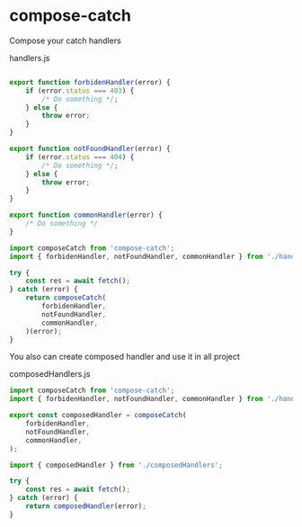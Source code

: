 # compose-catch 

Compose your catch handlers

handlers.js
```js

export function forbidenHandler(error) {
    if (error.status === 403) {
        /* Do something */;
    } else {
        throw error;
    }
}

export function notFoundHandler(error) {
    if (error.status === 404) {
        /* Do something */;
    } else {
        throw error;
    }
}

export function commonHandler(error) {
    /* Do something */
}

```

```js
import composeCatch from 'compose-catch';
import { forbidenHandler, notFoundHandler, commonHandler } from './handlers';

try {
    const res = await fetch();
} catch (error) {
    return composeCatch(
        forbidenHandler,
        notFoundHandler,
        commonHandler,
    )(error);
}

```

You also can create composed handler and use it in all project

composedHandlers.js
```js
import composeCatch from 'compose-catch';
import { forbidenHandler, notFoundHandler, commonHandler } from './handlers';

export const composedHandler = composeCatch(
    forbidenHandler,
    notFoundHandler,
    commonHandler,
);

```

```js
import { composedHandler } from './composedHandlers';

try {
    const res = await fetch();
} catch (error) {
    return composedHandler(error);
}

```
